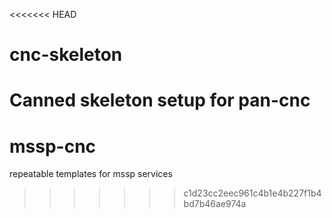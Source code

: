 <<<<<<< HEAD
# cnc-skeleton
Canned skeleton setup for pan-cnc
=======
# mssp-cnc
repeatable templates for mssp services
>>>>>>> c1d23cc2eec961c4b1e4b227f1b4bd7b46ae974a
